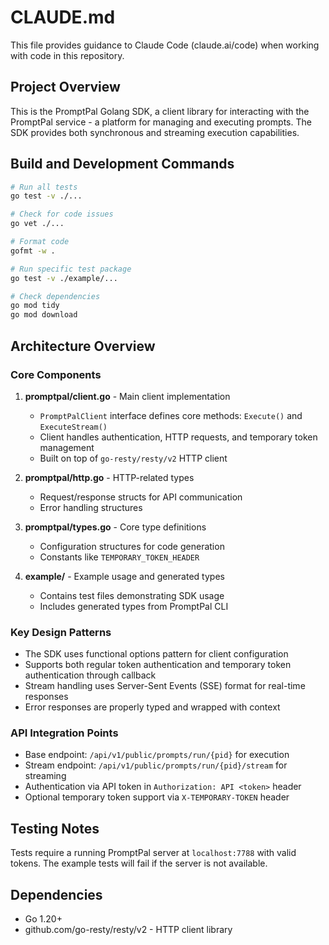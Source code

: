 # CLAUDE.md

This file provides guidance to Claude Code (claude.ai/code) when working with code in this repository.

## Project Overview

This is the PromptPal Golang SDK, a client library for interacting with the PromptPal service - a platform for managing and executing prompts. The SDK provides both synchronous and streaming execution capabilities.

## Build and Development Commands

```bash
# Run all tests
go test -v ./...

# Check for code issues
go vet ./...

# Format code
gofmt -w .

# Run specific test package
go test -v ./example/...

# Check dependencies
go mod tidy
go mod download
```

## Architecture Overview

### Core Components

1. **promptpal/client.go** - Main client implementation
   - `PromptPalClient` interface defines core methods: `Execute()` and `ExecuteStream()`
   - Client handles authentication, HTTP requests, and temporary token management
   - Built on top of `go-resty/resty/v2` HTTP client

2. **promptpal/http.go** - HTTP-related types
   - Request/response structs for API communication
   - Error handling structures

3. **promptpal/types.go** - Core type definitions
   - Configuration structures for code generation
   - Constants like `TEMPORARY_TOKEN_HEADER`

4. **example/** - Example usage and generated types
   - Contains test files demonstrating SDK usage
   - Includes generated types from PromptPal CLI

### Key Design Patterns

- The SDK uses functional options pattern for client configuration
- Supports both regular token authentication and temporary token authentication through callback
- Stream handling uses Server-Sent Events (SSE) format for real-time responses
- Error responses are properly typed and wrapped with context

### API Integration Points

- Base endpoint: `/api/v1/public/prompts/run/{pid}` for execution
- Stream endpoint: `/api/v1/public/prompts/run/{pid}/stream` for streaming
- Authentication via API token in `Authorization: API <token>` header
- Optional temporary token support via `X-TEMPORARY-TOKEN` header

## Testing Notes

Tests require a running PromptPal server at `localhost:7788` with valid tokens. The example tests will fail if the server is not available.

## Dependencies

- Go 1.20+
- github.com/go-resty/resty/v2 - HTTP client library